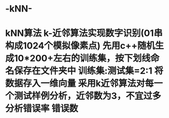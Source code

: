 # -kNN-
# kNN算法 k-近邻算法实现数字识别(01串构成1024个模拟像素点) 先用c++随机生成10*200+左右的训练集，按下划线命名保存在文件夹中 训练集:测试集=2:1 将数据存入一维向量 采用k近邻算法对每一个测试样例分析，近邻数为3，不宜过多 分析错误率 错误数 
